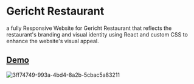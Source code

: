 # Gericht Restaurant
a fully Responsive Website for Gericht Restaurant that reflects the restaurant's branding and visual identity using React and custom CSS to enhance the website's visual appeal.
 
 
## <a href= 'https://gericht-restaurant-dev.vercel.app'>Demo</a>

![3ff74749-993a-4bd4-8a2b-5cbac5a83211](https://user-images.githubusercontent.com/104537380/224828048-3a148963-52f9-4295-9aa4-7a88e095d100.png)
